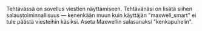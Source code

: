 
Tehtävässä on sovellus viestien näyttämiseen. Tehtävänäsi on lisätä siihen salaustoiminnallisuus — kenenkään muun kuin käyttäjän "maxwell_smart" ei tule päästä viesteihin käsiksi. Aseta Maxwellin salasanaksi "kenkapuhelin".

